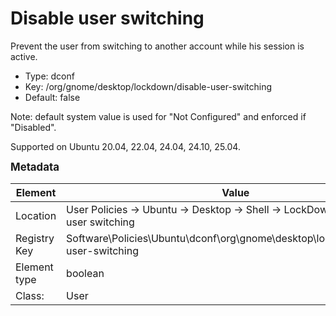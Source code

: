 # Disable user switching

Prevent the user from switching to another account while his session is active.

- Type: dconf
- Key: /org/gnome/desktop/lockdown/disable-user-switching
- Default: false

Note: default system value is used for "Not Configured" and enforced if "Disabled".

Supported on Ubuntu 20.04, 22.04, 24.04, 24.10, 25.04.



<span style="font-size: larger;">**Metadata**</span>

| Element      | Value            |
| ---          | ---              |
| Location     | User Policies -> Ubuntu -> Desktop -> Shell -> LockDown -> Disable user switching    |
| Registry Key | Software\Policies\Ubuntu\dconf\org\gnome\desktop\lockdown\disable-user-switching         |
| Element type | boolean |
| Class:       | User       |
